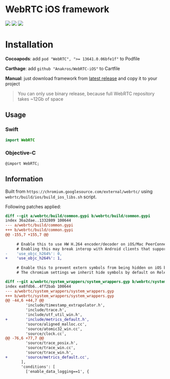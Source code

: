 # WebRTC iOS framework

![](https://img.shields.io/cocoapods/v/WebRTC.svg?maxAge=2592000) ![](https://img.shields.io/cocoapods/dw/WebRTC.svg?maxAge=2592000)
![](https://img.shields.io/cocoapods/l/WebRTC.svg?maxAge=2592000)

# Installation

__Cocoapods__: add `pod "WebRTC", ">= 13641.0.06bfe1f"` to Podfile

__Carthage__: add `github "Anakros/WebRTC-iOS"` to Cartfile

__Manual__: just download framework from [latest release](https://github.com/Anakros/WebRTC-iOS/releases/latest) and copy it to your project

>You can only use binary release, because full WebRTC repository takes ~12Gb of space

## Usage

### Swift
```swift
import WebRTC
```

### Objective-C
```objc
@import WebRTC;
```

## Information

Built from `https://chromium.googlesource.com/external/webrtc/` using `webrtc/build/ios/build_ios_libs.sh` script.

Following patches applied:
```diff
diff --git a/webrtc/build/common.gypi b/webrtc/build/common.gypi
index 36a2dae..1332809 100644
--- a/webrtc/build/common.gypi
+++ b/webrtc/build/common.gypi
@@ -155,7 +155,7 @@
 
     # Enable this to use HW H.264 encoder/decoder on iOS/Mac PeerConnections.
     # Enabling this may break interop with Android clients that support H264.
-    'use_objc_h264%': 0,
+    'use_objc_h264%': 1,
 
     # Enable this to prevent extern symbols from being hidden on iOS builds.
     # The chromium settings we inherit hide symbols by default on Release

```

```diff
diff --git a/webrtc/system_wrappers/system_wrappers.gyp b/webrtc/system_wrappers/system_wrappers.gyp
index ea8fdb6..4ff2bab 100644
--- a/webrtc/system_wrappers/system_wrappers.gyp
+++ b/webrtc/system_wrappers/system_wrappers.gyp
@@ -44,6 +44,7 @@
         'include/timestamp_extrapolator.h',
         'include/trace.h',
         'include/utf_util_win.h',
+        'include/metrics_default.h',
         'source/aligned_malloc.cc',
         'source/atomic32_win.cc',
         'source/clock.cc',
@@ -76,6 +77,7 @@
         'source/trace_posix.h',
         'source/trace_win.cc',
         'source/trace_win.h',
+        'source/metrics_default.cc',
       ],
       'conditions': [
         ['enable_data_logging==1', {
```
